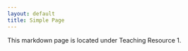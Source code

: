 ```yaml
---
layout: default
title: Simple Page
---
```


This markdown page is located under Teaching Resource 1.